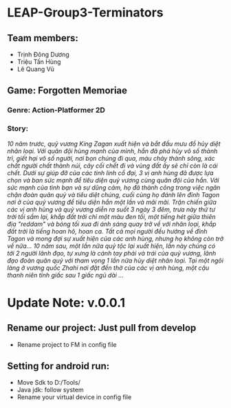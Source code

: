 # LEAP-Group3-Terminators

## Team members:
* Trịnh Đông Dương
* Triệu Tấn Hùng
* Lê Quang Vũ

## Game: Forgotten Memoriae

### Genre: Action-Platformer 2D

### Story:
*10 năm trước, quỷ vương King Zagan xuất hiện và bắt đầu mưu đồ hủy diệt nhân loại. Với quân đội hùng mạnh của mình, hắn đã phá hủy vô số thành trì, giết hại vô số người, nơi bọn chúng đi qua, máu chảy thành sông, xác chất người chất thành núi, cây cối chết đi và vùng đất ấy sẽ chỉ còn là cái chết. Dưới sự giúp đỡ của các tinh linh cổ đại, 3 vị anh hùng đã được lựa chọn và ban sức mạnh để tiêu diện quỷ vương cùng quân đội của hắn. Với sức mạnh của tình bạn và sự dũng cảm, họ đã thành công trong việc ngăn chặn đoàn quân quỷ và tiêu diệt chúng, cuối cùng họ đánh lên đỉnh Tagon nơi ở của quỷ vương để tiêu diện hắn một lần và mãi mãi. Trận chiến giữa các vị anh hùng và quỷ vương diễn ra suốt 3 ngày 3 đêm, trưa này thứ tư trời tối sầm lại, khắp đất trời chỉ một màu đen tối, một tiếng hét giữa thiên địa "reddam" và bóng tối xua đi ánh sáng quay trở về với nhân loại, khắp đất trời là tiếng hoan hô, hoan ca. Tất cả mọi người đều hướng về đỉnh Tagon và mong đợi sự xuất hiện của các anh hùng, nhưng họ không còn trở về nữa...* 
*10 năm sau, một lần nữa quỷ tộc lại xuất hiện, lần này chúng có tới 2 người lãnh đạo, tự xưng là cánh tay phải và trái của quỷ vương, lãnh đạo đoàn quân quỷ với tham vọng 1 lần nữa hủy diệt nhân loại. Tại một ngôi làng ở vương quốc Zhahi nơi đặt đền thờ của các vị anh hùng, một cậu thanh niên tỉnh giấc sau 1 giấc ngủ dài ...*


# Update Note: v.0.0.1

## Rename our project: Just pull from develop
* Rename project to FM in config file 

## Setting for android run:
* Move Sdk to D:/Tools/
* Java jdk: follow system
* Rename your virtual device in config file 
